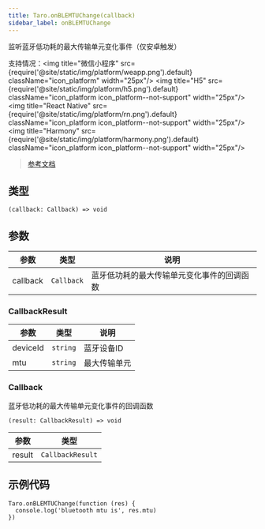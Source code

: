```yaml
---
title: Taro.onBLEMTUChange(callback)
sidebar_label: onBLEMTUChange
---
```


监听蓝牙低功耗的最大传输单元变化事件（仅安卓触发）

支持情况：<img title="微信小程序" src={require('@site/static/img/platform/weapp.png').default} className="icon_platform" width="25px"/> <img title="H5" src={require('@site/static/img/platform/h5.png').default} className="icon_platform icon_platform--not-support" width="25px"/> <img title="React Native" src={require('@site/static/img/platform/rn.png').default} className="icon_platform icon_platform--not-support" width="25px"/> <img title="Harmony" src={require('@site/static/img/platform/harmony.png').default} className="icon_platform icon_platform--not-support" width="25px"/>

> [参考文档](https://developers.weixin.qq.com/miniprogram/dev/api/device/bluetooth-ble/wx.onBLEMTUChange.html)

## 类型

```tsx
(callback: Callback) => void
```

## 参数

| 参数 | 类型 | 说明 |
| --- | --- | --- |
| callback | `Callback` | 蓝牙低功耗的最大传输单元变化事件的回调函数 |

### CallbackResult

| 参数 | 类型 | 说明 |
| --- | --- | --- |
| deviceId | `string` | 蓝牙设备ID |
| mtu | `string` | 最大传输单元 |

### Callback

蓝牙低功耗的最大传输单元变化事件的回调函数

```tsx
(result: CallbackResult) => void
```

| 参数 | 类型 |
| --- | --- |
| result | `CallbackResult` |

## 示例代码

```tsx
Taro.onBLEMTUChange(function (res) {
  console.log('bluetooth mtu is', res.mtu)
})
```
